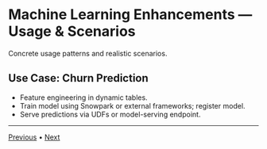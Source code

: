 # Machine Learning Enhancements — Usage & Scenarios

Concrete usage patterns and realistic scenarios.


## Use Case: Churn Prediction
- Feature engineering in dynamic tables.
- Train model using Snowpark or external frameworks; register model.
- Serve predictions via UDFs or model-serving endpoint.

---

[Previous](./3-setup.md) • [Next](./5-testing-and-validation.md)
